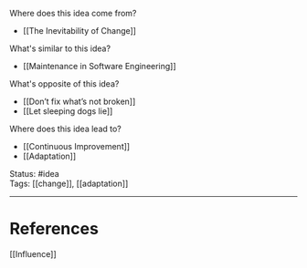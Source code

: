 Where does this idea come from?  
- [[The Inevitability of Change]]

What's similar to this idea?  
- [[Maintenance in Software Engineering]]

What's opposite of this idea?  
- [[Don’t fix what’s not broken]]
- [[Let sleeping dogs lie]]

Where does this idea lead to?  
- [[Continuous Improvement]]
- [[Adaptation]]




Status: #idea  
Tags:  [[change]], [[adaptation]]

---
# References
[[Influence]]